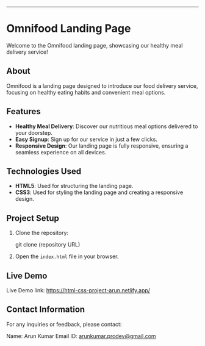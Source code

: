 ---

# Omnifood Landing Page

Welcome to the Omnifood landing page, showcasing our healthy meal delivery service!

## About

Omnifood is a landing page designed to introduce our food delivery service, focusing on healthy eating habits and convenient meal options.

## Features

- **Healthy Meal Delivery**: Discover our nutritious meal options delivered to your doorstep.
- **Easy Signup**: Sign up for our service in just a few clicks.
- **Responsive Design**: Our landing page is fully responsive, ensuring a seamless experience on all devices.

## Technologies Used

- **HTML5**: Used for structuring the landing page.
- **CSS3**: Used for styling the landing page and creating a responsive design.

## Project Setup

1. Clone the repository:

   git clone (repository URL)

2. Open the `index.html` file in your browser.

## Live Demo

Live Demo link: https://html-css-project-arun.netlify.app/

## Contact Information

For any inquiries or feedback, please contact:

Name: Arun Kumar
Email ID: arunkumar.prodev@gmail.com
